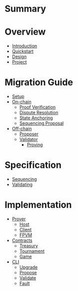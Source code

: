 # Summary

# Overview
- [Introduction](./introduction.md)
- [Quickstart](./quickstart.md)
- [Design](./design.md)
- [Project](./project.md)

# Migration Guide
- [Setup](./setup.md)
- [On-chain](./upgrade.md)
  - [Proof Verification](./verifier.md)
  - [Dispute Resolution](./dispute.md)
  - [State Anchoring]()
  - [Sequencing Proposal]()
- [Off-chain]()
  - [Proposer]()
  - [Validator]()
    - [Proving]()

# Specification
- [Sequencing]()
- [Validating]()

# Implementation
- [Prover]()
  - [Host]()
  - [Client]()
  - [FPVM]()
- [Contracts]()
  - [Treasury]()
  - [Tournament]()
  - [Game]()
- [CLI]()
  - [Upgrade]()
  - [Propose]()
  - [Validate]()
  - [Fault]()